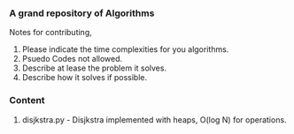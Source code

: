 ### A grand repository of Algorithms

Notes for contributing,
1. Please indicate the time complexities for you algorithms.
2. Psuedo Codes not allowed.
3. Describe at lease the problem it solves.
4. Describe how it solves if possible.

### Content
1. disjkstra.py - Disjkstra implemented with heaps, O(log N) for operations.
